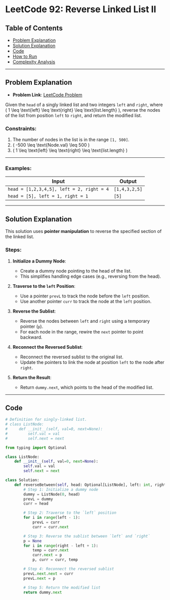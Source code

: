 # LeetCode 92: Reverse Linked List II

## Table of Contents
- [Problem Explanation](#problem-explanation)
- [Solution Explanation](#solution-explanation)
- [Code](#code)
- [How to Run](#how-to-run)
- [Complexity Analysis](#complexity-analysis)

---

## Problem Explanation

- **Problem Link**: [LeetCode Problem](https://leetcode.com/problems/reverse-linked-list-ii/)

Given the `head` of a singly linked list and two integers `left` and `right`, where \( 1 \leq \text{left} \leq \text{right} \leq \text{list.length} \), reverse the nodes of the list from position `left` to `right`, and return the modified list.

### Constraints:
1. The number of nodes in the list is in the range `[1, 500]`.
2. \( -500 \leq \text{Node.val} \leq 500 \)
3. \( 1 \leq \text{left} \leq \text{right} \leq \text{list.length} \)

---

### Examples:

| Input | Output |
|-------|--------|
| `head = [1,2,3,4,5], left = 2, right = 4` | `[1,4,3,2,5]` |
| `head = [5], left = 1, right = 1` | `[5]` |


---

## Solution Explanation

This solution uses **pointer manipulation** to reverse the specified section of the linked list.

### Steps:

1. **Initialize a Dummy Node**:
   - Create a dummy node pointing to the head of the list.
   - This simplifies handling edge cases (e.g., reversing from the head).

2. **Traverse to the `left` Position**:
   - Use a pointer `prevL` to track the node before the `left` position.
   - Use another pointer `curr` to track the node at the `left` position.

3. **Reverse the Sublist**:
   - Reverse the nodes between `left` and `right` using a temporary pointer (`p`).
   - For each node in the range, rewire the `next` pointer to point backward.

4. **Reconnect the Reversed Sublist**:
   - Reconnect the reversed sublist to the original list.
   - Update the pointers to link the node at position `left` to the node after `right`.

5. **Return the Result**:
   - Return `dummy.next`, which points to the head of the modified list.

---

## Code

```python
# Definition for singly-linked list.
# class ListNode:
#     def __init__(self, val=0, next=None):
#         self.val = val
#         self.next = next

from typing import Optional

class ListNode:
    def __init__(self, val=0, next=None):
        self.val = val
        self.next = next

class Solution:
    def reverseBetween(self, head: Optional[ListNode], left: int, right: int) -> Optional[ListNode]:
        # Step 1: Initialize a dummy node
        dummy = ListNode(0, head)
        prevL = dummy
        curr = head

        # Step 2: Traverse to the `left` position
        for i in range(left - 1):
            prevL = curr
            curr = curr.next

        # Step 3: Reverse the sublist between `left` and `right`
        p = None
        for i in range(right - left + 1):
            temp = curr.next
            curr.next = p
            p, curr = curr, temp

        # Step 4: Reconnect the reversed sublist
        prevL.next.next = curr
        prevL.next = p

        # Step 5: Return the modified list
        return dummy.next
